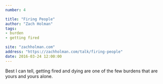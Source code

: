 ```yaml
---
number: 4

title: "Firing People"
author: "Zach Holman"
tags:
- burden
- getting fired

site: "zachholman.com"
address: "https://zachholman.com/talk/firing-people"
date: 2016-03-24 12:00:00
---
```


Best I can tell, getting fired and dying are one of the few burdens that are yours and yours alone.
